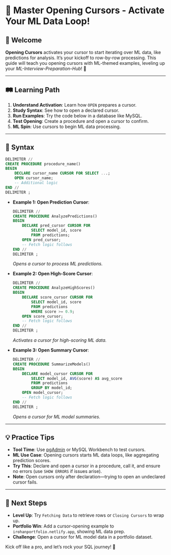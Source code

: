 # 🎉 Master Opening Cursors - Activate Your ML Data Loop!

## 🌟 Welcome

**Opening Cursors** activates your cursor to start iterating over ML data, like predictions for analysis. It’s your kickoff to row-by-row processing. This guide will teach you opening cursors with ML-themed examples, leveling up your *ML-Interview-Preparation-Hub*! 🚀

---

## 🛤️ Learning Path

1. **Understand Activation**: Learn how `OPEN` prepares a cursor.
2. **Study Syntax**: See how to open a declared cursor.
3. **Run Examples**: Try the code below in a database like MySQL.
4. **Test Opening**: Create a procedure and open a cursor to confirm.
5. **ML Spin**: Use cursors to begin ML data processing.

---

## 📜 Syntax

```sql
DELIMITER //
CREATE PROCEDURE procedure_name()
BEGIN
    DECLARE cursor_name CURSOR FOR SELECT ...;
    OPEN cursor_name;
    -- Additional logic
END //
DELIMITER ;
```

- **Example 1: Open Prediction Cursor**:
  ```sql
  DELIMITER //
  CREATE PROCEDURE AnalyzePredictions()
  BEGIN
      DECLARE pred_cursor CURSOR FOR 
          SELECT model_id, score 
          FROM predictions;
      OPEN pred_cursor;
      -- Fetch logic follows
  END //
  DELIMITER ;
  ```
  *Opens a cursor to process ML predictions.*

- **Example 2: Open High-Score Cursor**:
  ```sql
  DELIMITER //
  CREATE PROCEDURE AnalyzeHighScores()
  BEGIN
      DECLARE score_cursor CURSOR FOR 
          SELECT model_id, score 
          FROM predictions 
          WHERE score >= 0.9;
      OPEN score_cursor;
      -- Fetch logic follows
  END //
  DELIMITER ;
  ```
  *Activates a cursor for high-scoring ML data.*

- **Example 3: Open Summary Cursor**:
  ```sql
  DELIMITER //
  CREATE PROCEDURE SummarizeModels()
  BEGIN
      DECLARE model_cursor CURSOR FOR 
          SELECT model_id, AVG(score) AS avg_score 
          FROM predictions 
          GROUP BY model_id;
      OPEN model_cursor;
      -- Fetch logic follows
  END //
  DELIMITER ;
  ```
  *Opens a cursor for ML model summaries.*

---

## 💡 Practice Tips

- **Tool Time**: Use [pgAdmin](https://www.pgadmin.org) or MySQL Workbench to test cursors.
- **ML Use Case**: Opening cursors starts ML data loops, like aggregating prediction scores.
- **Try This**: Declare and open a cursor in a procedure, call it, and ensure no errors (use `SHOW ERRORS` if issues arise).
- **Note**: Open cursors only after declaration—trying to open an undeclared cursor fails.

---

## 🚀 Next Steps

- **Level Up**: Try `Fetching Data` to retrieve rows or `Closing Cursors` to wrap up.
- **Portfolio Win**: Add a cursor-opening example to `irohanportfolio.netlify.app`, showing ML data prep.
- **Challenge**: Open a cursor for ML model data in a portfolio dataset.

Kick off like a pro, and let’s rock your SQL journey! 🌟